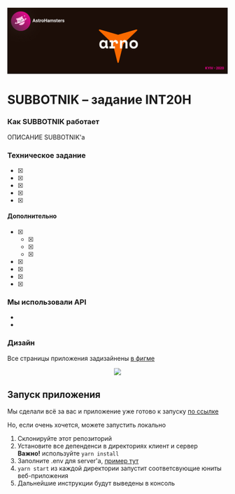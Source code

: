 <p align="center">
  <img src="./media/illustration.png"/>
</p>

# SUBBOTNIK – задание INT20H
### Как SUBBOTNIK работает
ОПИСАНИЕ SUBBOTNIK'a<br/>

### Техническое задание
- [x]
- [x]
- [x]
- [x]
- [x]

#### Дополнительно
- [x]
  - [x]
  - [x]
  - [x]
- [x]
- [x]
- [x]
- [x]

### Мы использовали API
- []()
- []()

### Дизайн
Все страницы приложения задизайнены [в фигме]()

<p align="center">
 <img src="./media/design.png"/>
</p>

## Запуск приложения
Мы сделали всё за вас и приложение уже готово к запуску [по ссылке]()

Но, если очень хочется, можете запустить локально
 1. Склонируйте этот репозиторий
 2. Установите все депенденси в директориях клиент и сервер<br/>
		**Важно!** используйте `yarn install`
 3. Заполните .env для server'a, [пример тут](./server/.env.example)
 4. `yarn start` из каждой директории запустит соответсвующие юниты веб-приложения
 5. Дальнейшие инструкции будут выведены в консоль
